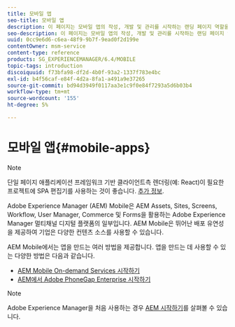 ```yaml
---
title: 모바일 앱
seo-title: 모바일 앱
description: 이 페이지는 모바일 앱의 작성, 개발 및 관리를 시작하는 랜딩 페이지 역할을 합니다.
seo-description: 이 페이지는 모바일 앱의 작성, 개발 및 관리를 시작하는 랜딩 페이지 역할을 합니다.
uuid: 0cc9e6d6-c6ea-48f9-9b7f-9ead0f2d199e
contentOwner: msm-service
content-type: reference
products: SG_EXPERIENCEMANAGER/6.4/MOBILE
topic-tags: introduction
discoiquuid: f73bfa98-df2d-4b0f-93a2-1337f783e4bc
exl-id: b4f56caf-e84f-4d2a-8fa1-a491a9e37265
source-git-commit: bd94d3949f0117aa3e1c9f0e84f7293a5d6b03b4
workflow-type: tm+mt
source-wordcount: '155'
ht-degree: 5%

---
```


# 모바일 앱{#mobile-apps}

>[!NOTE]
>
>단일 페이지 애플리케이션 프레임워크 기반 클라이언트측 렌더링(예: React)이 필요한 프로젝트에 SPA 편집기를 사용하는 것이 좋습니다. [추가 정보](/help/sites-developing/spa-overview.md).

Adobe Experience Manager (AEM) Mobile은 AEM Assets, Sites, Screens, Workflow, User Manager, Commerce 및 Forms을 활용하는 Adobe Experience Manager 멀티채널 디지털 플랫폼의 일부입니다. AEM Mobile은 뛰어난 배포 유연성을 제공하여 기업은 다양한 컨텐츠 소스를 사용할 수 있습니다.

AEM Mobile에서는 앱을 만드는 여러 방법을 제공합니다. 앱을 만드는 데 사용할 수 있는 다양한 방법은 다음과 같습니다.

* [AEM Mobile On-demand Services 시작하기](/help/mobile/aem-mobile-on-demand.md)
* [AEM에서 Adobe PhoneGap Enterprise 시작하기](/help/mobile/developing-in-phonegap.md)

>[!NOTE]
>
>Adobe Experience Manager을 처음 사용하는 경우 [AEM 시작하기](/help/sites-deploying/deploy.md)를 살펴볼 수 있습니다.
